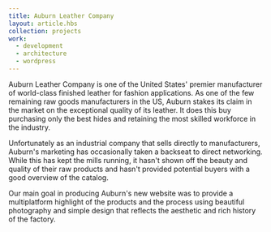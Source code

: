 ```yaml
---
title: Auburn Leather Company
layout: article.hbs
collection: projects
work:
  - development
  - architecture
  - wordpress
---
```


Auburn Leather Company is one of the United States' premier manufacturer of
world-class finished leather for fashion applications. As one of the few
remaining raw goods manufacturers in the US, Auburn stakes its claim in the
market on the exceptional quality of its leather. It does this buy purchasing
only the best hides and retaining the most skilled workforce in the industry.

Unfortunately as an industrial company that sells directly to manufacturers,
Auburn's marketing has occasionally taken a backseat to direct networking. While
this has kept the mills running, it hasn't shown off the beauty and quality of
their raw products and hasn't provided potential buyers with a good overview of
the catalog.

Our main goal in producing Auburn's new website was to provide a multiplatform
highlight of the products and the process using beautiful photography and
simple design that reflects the aesthetic and rich history of the factory.
